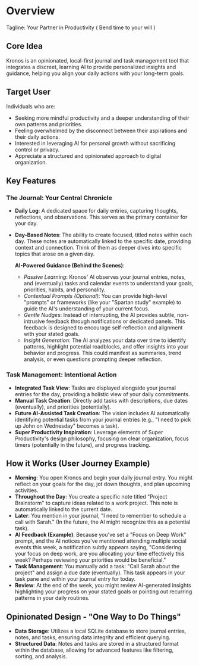 # Overview
 
 Tagline: Your Partner in Productivity ( Bend time to your will )

## Core Idea
Kronos is an opinionated, local-first journal and task management tool that integrates a discreet, learning AI to provide personalized insights and guidance, helping you align your daily actions with your long-term goals.

## Target User
Individuals who are:
- Seeking more mindful productivity and a deeper understanding of their own patterns and priorities.
- Feeling overwhelmed by the disconnect between their aspirations and their daily actions.
- Interested in leveraging AI for personal growth without sacrificing control or privacy.
- Appreciate a structured and opinionated approach to digital organization.

## Key Features

### The Journal: Your Central Chronicle

- **Daily Log**: A dedicated space for daily entries, capturing thoughts, reflections, and observations. This serves as the primary container for your day.
- **Day-Based Notes**: The ability to create focused, titled notes within each day. These notes are automatically linked to the specific date, providing context and connection. Think of them as deeper dives into specific topics that arose on a given day.

  **AI-Powered Guidance (Behind the Scenes)**:
    - *Passive Learning*: Kronos' AI observes your journal entries, notes, and (eventually) tasks and calendar events to understand your goals, priorities, habits, and personality.
    - *Contextual Prompts (Optional)*: You can provide high-level "prompts" or frameworks (like your "Spartan study" example) to guide the AI's understanding of your current focus.
    - *Gentle Nudges*: Instead of interrupting, the AI provides subtle, non-intrusive feedback through notifications or dedicated panels. This feedback is designed to encourage self-reflection and alignment with your stated goals.
    - *Insight Generation*: The AI analyzes your data over time to identify patterns, highlight potential roadblocks, and offer insights into your behavior and progress. This could manifest as summaries, trend analysis, or even questions prompting deeper reflection.

### Task Management: Intentional Action

- **Integrated Task View**: Tasks are displayed alongside your journal entries for the day, providing a holistic view of your daily commitments.
- **Manual Task Creation**: Directly add tasks with descriptions, due dates (eventually), and priorities (potentially).
- **Future AI-Assisted Task Creation**: The vision includes AI automatically identifying potential tasks from your journal entries (e.g., "I need to pick up John on Wednesday" becomes a task).
- **Super Productivity Inspiration**: Leverage elements of Super Productivity's design philosophy, focusing on clear organization, focus timers (potentially in the future), and progress tracking.

## How it Works (User Journey Example)

- **Morning**: You open Kronos and begin your daily journal entry. You might reflect on your goals for the day, jot down thoughts, and plan upcoming activities.
- **Throughout the Day**: You create a specific note titled "Project Brainstorm" to capture ideas related to a work project. This note is automatically linked to the current date.
- **Later**: You mention in your journal, "I need to remember to schedule a call with Sarah." (In the future, the AI might recognize this as a potential task).
- **AI Feedback (Example)**: Because you've set a "Focus on Deep Work" prompt, and the AI notices you've mentioned attending multiple social events this week, a notification subtly appears saying, "Considering your focus on deep work, are you allocating your time effectively this week? Perhaps reviewing your priorities would be beneficial."
- **Task Management**: You manually add a task: "Call Sarah about the project" and assign a due date (eventually). This task appears in your task pane and within your journal entry for today.
- **Review**: At the end of the week, you might review AI-generated insights highlighting your progress on your stated goals or pointing out recurring patterns in your daily routines.

## Opinionated Design - "One Way to Do Things"

- **Data Storage**: Utilizes a local SQLite database to store journal entries, notes, and tasks, ensuring data integrity and efficient querying.
- **Structured Data**: Notes and tasks are stored in a structured format within the database, allowing for advanced features like filtering, sorting, and analysis.

